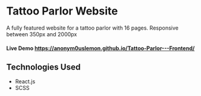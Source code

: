 # Tattoo Parlor Website

A fully featured website for a tattoo parlor with 16 pages. Responsive between 350px and 2000px

#### Live Demo https://anonym0uslemon.github.io/Tattoo-Parlor---Frontend/


## Technologies Used

+ React.js
+ SCSS


